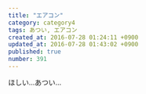 ```yaml
---
title: "エアコン"
category: category4
tags: あつい, エアコン
created_at: 2016-07-28 01:24:11 +0900
updated_at: 2016-07-28 01:43:02 +0900
published: true
number: 391
---
```


ほしい…あつい…
